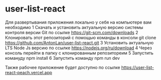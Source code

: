 # user-list-react

Для развертывания приложения локально у себя на компьютере вам необходимо 
1 Скачать и установить актуальную версию системы контроля версии Git по ссылке https://git-scm.com/downloads
2 Клонировать этот репозиторий с помощью команды в консоли git clone https://github.com/AntonLan/user-list-react.git
3 Установить актуальную LTS Node Js версию по ссылке https://nodejs.org/ru/download
4 Через консоль перейти в папку с клонированным репозитореим
5 Запустить комануду npm install
6 Запустить команду npm run dev

Также рабочее приложение будет доступно по ссылке https://user-list-react-peach.vercel.app
